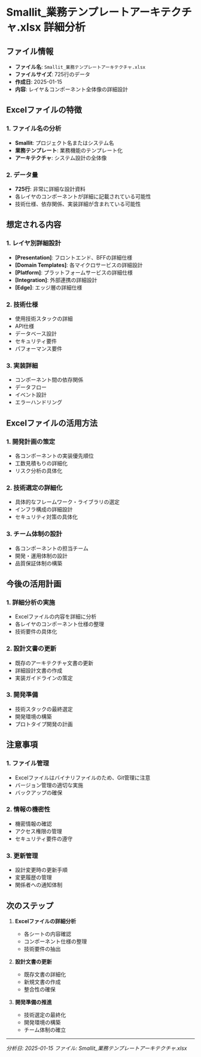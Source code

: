 # Smallit_業務テンプレートアーキテクチャ.xlsx 詳細分析

## ファイル情報
- **ファイル名**: `Smallit_業務テンプレートアーキテクチャ.xlsx`
- **ファイルサイズ**: 725行のデータ
- **作成日**: 2025-01-15
- **内容**: レイヤ＆コンポーネント全体像の詳細設計

## Excelファイルの特徴

### 1. ファイル名の分析
- **Smallit**: プロジェクト名またはシステム名
- **業務テンプレート**: 業務機能のテンプレート化
- **アーキテクチャ**: システム設計の全体像

### 2. データ量
- **725行**: 非常に詳細な設計資料
- 各レイヤのコンポーネントが詳細に記載されている可能性
- 技術仕様、依存関係、実装詳細が含まれている可能性

## 想定される内容

### 1. レイヤ別詳細設計
- **[Presentation]**: フロントエンド、BFFの詳細仕様
- **[Domain Templates]**: 各マイクロサービスの詳細設計
- **[Platform]**: プラットフォームサービスの詳細仕様
- **[Integration]**: 外部連携の詳細設計
- **[Edge]**: エッジ層の詳細仕様

### 2. 技術仕様
- 使用技術スタックの詳細
- API仕様
- データベース設計
- セキュリティ要件
- パフォーマンス要件

### 3. 実装詳細
- コンポーネント間の依存関係
- データフロー
- イベント設計
- エラーハンドリング

## Excelファイルの活用方法

### 1. 開発計画の策定
- 各コンポーネントの実装優先順位
- 工数見積もりの詳細化
- リスク分析の具体化

### 2. 技術選定の詳細化
- 具体的なフレームワーク・ライブラリの選定
- インフラ構成の詳細設計
- セキュリティ対策の具体化

### 3. チーム体制の設計
- 各コンポーネントの担当チーム
- 開発・運用体制の設計
- 品質保証体制の構築

## 今後の活用計画

### 1. 詳細分析の実施
- Excelファイルの内容を詳細に分析
- 各レイヤのコンポーネント仕様の整理
- 技術要件の具体化

### 2. 設計文書の更新
- 既存のアーキテクチャ文書の更新
- 詳細設計文書の作成
- 実装ガイドラインの策定

### 3. 開発準備
- 技術スタックの最終選定
- 開発環境の構築
- プロトタイプ開発の計画

## 注意事項

### 1. ファイル管理
- Excelファイルはバイナリファイルのため、Git管理に注意
- バージョン管理の適切な実施
- バックアップの確保

### 2. 情報の機密性
- 機密情報の確認
- アクセス権限の管理
- セキュリティ要件の遵守

### 3. 更新管理
- 設計変更時の更新手順
- 変更履歴の管理
- 関係者への通知体制

## 次のステップ

1. **Excelファイルの詳細分析**
   - 各シートの内容確認
   - コンポーネント仕様の整理
   - 技術要件の抽出

2. **設計文書の更新**
   - 既存文書の詳細化
   - 新規文書の作成
   - 整合性の確保

3. **開発準備の推進**
   - 技術選定の最終化
   - 開発環境の構築
   - チーム体制の確立

---
*分析日: 2025-01-15*
*ファイル: Smallit_業務テンプレートアーキテクチャ.xlsx*
